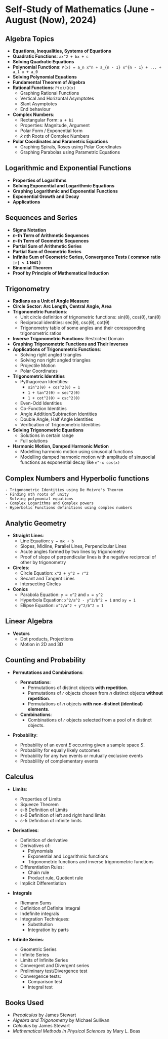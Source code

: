# Self-Study of Mathematics (June - August (Now), 2024)

## Algebra Topics
- **Equations, Inequalities, Systems of Equations**
- **Quadratic Functions**: `ax^2 + bx + c`
- **Solving Quadratic Equations**
- **Polynomial Functions**: `P(x) = a_n x^n + a_{n - 1} x^{n - 1} + ... + a_1 x + a_0`
- **Solving Polynomial Equations**
- **Fundamental Theorem of Algebra**
- **Rational Functions**: `P(x)/Q(x)`
    - Graphing Rational Functions
    - Vertical and Horizontal Asymptotes
    - Slant Asymptotes
    - End behaviour
- **Complex Numbers**:
    - Rectangular Form: `a + bi`
    - Properties: Magnitude, Argument
    - Polar Form / Exponential form
    - *k* *n*th Roots of Complex Numbers
- **Polar Coordinates and Parametric Equations**
    - Graphing Spirals, Roses using Polar Coordinates
    - Graphing Parabolas using Parametric Equations

## Logarithmic and Exponential Functions
- **Properties of Logarithms**
- **Solving Exponential and Logarithmic Equations**
- **Graphing Logarithmic and Exponential Functions**
- **Exponential Growth and Decay**
- **Applications**

## Sequences and Series
- **Sigma Notation**
- ***n*-th Term of Arithmetic Sequences**
- ***n*-th Term of Geometric Sequences**
- **Partial Sum of Arithmetic Series**
- **Partial Sum of Geometric Series**
- **Infinite Sum of Geometric Series, Convergence Tests ( common ratio `|r| < 1` test )**
- **Binomial Theorem**
- **Proof by Principle of Mathematical Induction**

## Trigonometry
- **Radians as a Unit of Angle Measure**
- **Circle Sector: Arc Length, Central Angle, Area**
- **Trigonometric Functions**: 
    - Unit circle definition of trignometric functions: sin(θ), cos(θ), tan(θ)
    - Reciprocal identities: sec(θ), csc(θ), cot(θ)  
    - Trigonometry table of some angles and their coressponding trigonometric ratios
- **Inverse Trigonometric Functions**: Restricted Domain
- **Graphing Trigonometric Functions and Their Inverses**
- **Applications of Trigonometric Functions**:
    - Solving right angled triangles
    - Solving non right angled triangles
    - Projectile Motion
    - Polar Coordinates
- **Trigonometric Identities**
    - Pythagorean Identities: 
        - `sin^2(θ) + cos^2(θ) = 1`
        - `1 + tan^2(θ) = sec^2(θ)`
        - `1 + cot^2(θ) = csc^2(θ)`
    - Even-Odd Identities
    - Co-Function Identities
    - Angle Addition/Subtraction Identities
    - Double Angle, Half Angle Identities
    - Verification of Trigonometric Identities
- **Solving Trigonometric Equations**
    - Solutions in certain range
    - Full solutions
- **Harmonic Motion, Damped Harmonic Motion**
    - Modelling harmonic motion using sinusodial functions
    - Modelling damped harmonic motion with amplitude of sinusodial functions as exponential decay like `e^-x cos(x)`

## Complex Numbers and Hyperbolic functions
    - Trigonometric Identities using De Moivre's Theorem
    - Finding nth roots of unity
    - Solving polynomial equations
    - Complex Logarithms and Complex powers
    - Hyperbolic Functions definitions using complex numbers

## Analytic Geometry
- **Straight Lines**:
    - Line Equation: `y = mx + b`
    - Slopes, Midline, Parallel Lines, Perpendicular Lines
    - Acute angles formed by two lines by trigonometry
    - Proof of slope of perpendicular lines is the negative reciprocal of other by trigonometry 
- **Circles**:
    - Circle Equation: `x^2 + y^2 = r^2`
    - Secant and Tangent Lines
    - Intersecting Circles
- **Conics**
    - Parabola Equation: `y = x^2` and `x = y^2`
    - Hyperbola Equation: `x^2/a^2 - y^2/b^2 = 1` and `xy = 1`
    - Ellipse Equation: `x^2/a^2 + y^2/b^2 = 1`

## Linear Algebra
- **Vectors**   
    - Dot products, Projections
    - Motion in 2D and 3D

## Counting and Probability
- **Permutations and Combinations**:
    - **Permutations**:
        - Permutations of distinct objects **with repetition**.
        - Permutations of *r* objects chosen from *n* distinct objects **without repetition**.
        - Permutations of *n* objects **with non-distinct (identical) elements**.
    - **Combinations**:
        - Combinations of *r* objects selected from a pool of *n* distinct objects.

- **Probability**:
    - Probability of an event *E* occurring given a sample space *S*.
    - Probability for equally likely outcomes
    - Probability for any two events or mutually exclusive events
    - Probablility of complementary events

## Calculus
- **Limits**:
    - Properties of Limits
    - Squeeze Theorem
    - ε-δ Definition of Limits
    - ε-δ Definition of left and right hand limits
    - ε-δ Definition of infinite limits
- **Derivatives**:
    - Definition of derivative
    - Derivatives of:
        - Polynomials
        - Exponential and Logarithmic functions
        - Trigonometric functions and inverse trigonometric functions
    - Differentiation Rules:
        - Chain rule
        - Product rule, Quotient rule
    - Implicit Differentiation
- **Integrals**
    - Riemann Sums
    - Definition of Definite Integral
    - Indefinite integrals
    - Integration Techniques:
        - Substitution
        - Integration by parts

- **Infinite Series**:
    - Geometric Series
    - Infinite Series
    - Limits of Infinite Series
    - Convergent and Divergent series
    - Preliminary test/Divergence test
    - Convergence tests:
        - Comparison test
        - Integral test

## Books Used
- *Precalculus* by James Stewart
- *Algebra and Trigonometry* by Michael Sullivan
- *Calculus* by James Stewart
- *Mathematical Methods in Physical Sciences* by Mary L. Boas